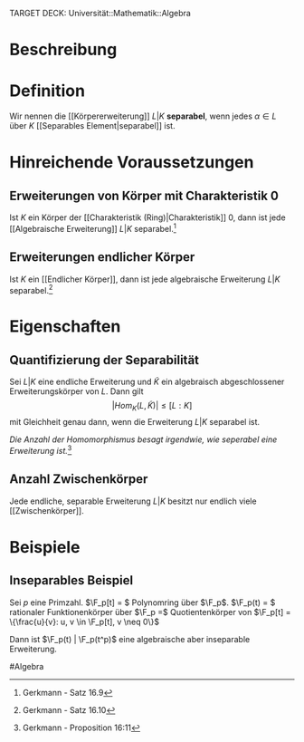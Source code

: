 TARGET DECK: Universität::Mathematik::Algebra

$\newcommand{\Q}{\mathbb Q}$
$\newcommand{\R}{\mathbb R}$
$\newcommand{\C}{\mathbb C}$
$\newcommand{\F}{\mathbb F}$
$\newcommand{\Z}{\mathbb Z}$


# Beschreibung



# Definition
Wir nennen die [[Körpererweiterung]] $L|K$ **separabel**, wenn jedes $\alpha \in L$ über $K$ [[Separables Element|separabel]] ist.

# Hinreichende Voraussetzungen
## Erweiterungen von Körper mit Charakteristik 0
Ist $K$ ein Körper der [[Charakteristik (Ring)|Charakteristik]] $0$, dann ist jede [[Algebraische Erweiterung]] $L|K$ separabel.[^1]

## Erweiterungen endlicher Körper
Ist $K$ ein [[Endlicher Körper]], dann ist jede algebraische Erweiterung $L|K$ separabel.[^2]


# Eigenschaften
## Quantifizierung der Separabilität
Sei $L|K$ eine endliche Erweiterung und $\tilde K$ ein algebraisch abgeschlossener Erweiterungskörper von $L$. Dann gilt
$$|Hom_K(L, \tilde K)| \leq [L:K]$$
mit Gleichheit genau dann, wenn die Erweiterung $L|K$ separabel ist.

*Die Anzahl der Homomorphismus besagt irgendwie, wie seperabel eine Erweiterung ist.*[^3]

## Anzahl Zwischenkörper
Jede endliche, separable Erweiterung $L|K$ besitzt nur endlich viele [[Zwischenkörper]].

# Beispiele
## Inseparables Beispiel
Sei $p$ eine Primzahl. $\F_p[t] = $ Polynomring über $\F_p$.
$\F_p(t) = $ rationaler Funktionenkörper über $\F_p =$ Quotientenkörper von $\F_p[t] = \{\frac{u}{v}: u, v \in \F_p[t], v \neq 0\}$

Dann ist $\F_p(t) | \F_p(t^p)$ eine algebraische aber inseparable Erweiterung.



#Algebra 


[^1]: Gerkmann - Satz 16.9
[^2]: Gerkmann - Satz 16.10
[^3]: Gerkmann - Proposition 16:11
